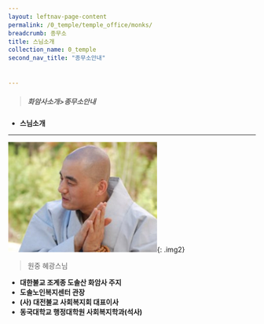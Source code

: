 ```yaml
---
layout: leftnav-page-content
permalink: /0_temple/temple_office/monks/
breadcrumb: 종무소
title: 스님소개
collection_name: 0_temple
second_nav_title: "종무소안내"


---
```


> ##### **화암사소개>종무소안내**

* **스님소개**
---

![](/images/religious_part/greet.jpg){: .img2}

> 원중 혜광스님

* **대한불교 조계종 도솔산 화암사 주지** <br>
* **도솔노인복지센터 관장** <br>
* **(사) 대전불교 사회복지회 대표이사** <br>
* **동국대학교 행정대학원 사회복지학과(석사)** <br>
